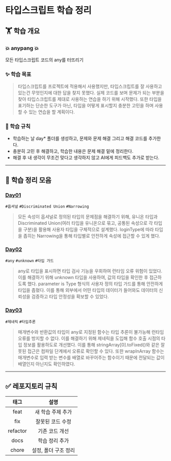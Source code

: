 # 타입스크립트 학습 정리

## 🏋️ 학습 개요

### 💥 anypang 💥
모든 타입스크립트 코드의 any를 터뜨리기

### ✨ 학습 목표
> 타입스크립트를 프로젝트에 적용해서 사용했지만, 타입스크립트를 잘 사용하고 있는건 무엇인지에 대한 답을 찾지 못했다. 실제 코드를 보며 문제가 되는 부분을 찾아 타입스크립트를 제대로 사용하는 연습을 하기 위해 시작했다. 또한 타입을 표기하는 단순한 도구가 아닌, 타입을 어떻게 표시할지 충분한 고민을 하며 사용할 수 있는 연습을 할 계획이다.

### 📍 학습 규칙
- 학습하는 날 day* 폴더를 생성하고, 문제와 문제 해결 그리고 해결 코드를 추가한다.
- 충분히 고민 후 해결하고, 학습한 내용은 문제 해결 밑에 정리한다.
- 해결 후 내 생각이 무조건 맞다고 생각하지 않고 AI에게 피드백도 추가로 받는다.

---

## 🔖 학습 정리 모음

### [Day01](./day01/solution.md)
`#옵셔널` `#Discriminated Union` `#Narrowing`
> 모든 속성이 옵셔널로 정의된 타입의 문제점을 해결하기 위해, 유니온 타입과 Discriminated Union(여러 타입을 유니온으로 묶고, 공통된 속성으로 각 타입을 구분)을 활용해 사용자 타입을 구체적으로 설계했다. loginType에 따라 타입을 좁히는 Narrowing을 통해 타입별로 안전하게 속성에 접근할 수 있게 했다.

### [Day02](./day02/solution.md)
`#any` `#unknown` `#타입 가드`
> any로 타입을 표시하면 타입 검사 기능을 우회하여 런타임 오류 위험이 있었다. 이를 해결하기 위해 unknown 타입을 사용하여, 값의 타입을 확인한 후 접근하도록 했다. parameter is Type 형식의 사용자 정의 타입 가드를 통해 안전하게 타입을 좁혔다. 이를 통해 외부에서 어떤 타입의 데이터가 들어와도 데이터의 신뢰성을 검증하고 타입 안정성을 확보할 수 있었다.

### [Day03](./day03/solution.md)
`#제네릭` `#타입추론`
> 매개변수와 반환값의 타입이 any로 지정된 함수는 타입 추론이 불가능해 런타임 오류를 방지할 수 없다. 이를 해결하기 위해 제네릭을 도입해 함수 호출 시점의 타입 정보를 활용하도로 개선했다. 이를 통해 stringArray[0].toFixed()와 같은 잘못된 접근은 컴파일 단계에서 오류로 확인할 수 있다. 또한 wrapInArray 함수는 매개변수로 입력 받는 변수를 배열로 바꾸어주는 함수이기 때문에 전달되는 값이 배열인지 아닌지도 확인하였다.

---

## ✅ 레포지토리 규칙

|태그|설명|
|:-:|:-:|
|feat|새 학습 주제 추가|
|fix|잘못된 코드 수정|
|refactor|기존 코드 개선|
|docs|학습 정리 추가|
|chore|설정, 폴더 구조 정리|